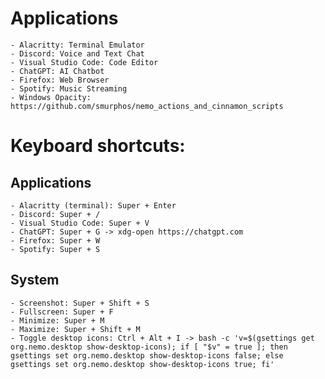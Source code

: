 # Applications
    - Alacritty: Terminal Emulator
    - Discord: Voice and Text Chat
    - Visual Studio Code: Code Editor
    - ChatGPT: AI Chatbot
    - Firefox: Web Browser
    - Spotify: Music Streaming
    - Windows Opacity: https://github.com/smurphos/nemo_actions_and_cinnamon_scripts

# Keyboard shortcuts:
## Applications
    - Alacritty (terminal): Super + Enter
    - Discord: Super + /
    - Visual Studio Code: Super + V
    - ChatGPT: Super + G -> xdg-open https://chatgpt.com
    - Firefox: Super + W
    - Spotify: Super + S

## System
    - Screenshot: Super + Shift + S
    - Fullscreen: Super + F
    - Minimize: Super + M
    - Maximize: Super + Shift + M
    - Toggle desktop icons: Ctrl + Alt + I -> bash -c 'v=$(gsettings get org.nemo.desktop show-desktop-icons); if [ "$v" = true ]; then gsettings set org.nemo.desktop show-desktop-icons false; else gsettings set org.nemo.desktop show-desktop-icons true; fi'
